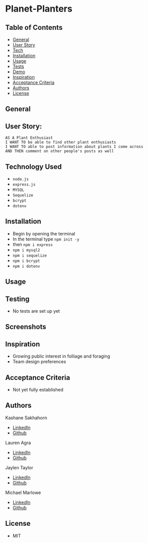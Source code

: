 # Planet-Planters

## Table of Contents
- [General](#general)
- [User Story](#user-story)
- [Tech](#technology-used)
- [Installation](#installation)
- [Usage](#usage)
- [Tests](#testing)
- [Demo](#screenshots)
- [Inspiration](#inspiration)
- [Acceptance Criteria](#acceptance-criteria)
- [Authors](#authors)
- [License](#license)

## General

## User Story:
```
AS A Plant Enthusiast
I WANT TO be able to find other plant enthusiasts
I WANT TO able to post information about plants I come across 
AND THEN comment on other people's posts as well 
```

## Technology Used
- `node.js`
- `express.js`
- `MYSQL`
- `Sequelize`
- `bcrypt`
- `dotenv`

## Installation 
- Begin by opening the terminal 
- In the terminal type `npm init -y` 
- then `npm i express`
- `npm i mysql2`
- `npm i sequelize`
- `npm i bcrypt`
- `npm i dotenv`

## Usage

## Testing
- No tests are set up yet

## Screenshots


## Inspiration
- Growing public interest in folliage and foraging 
- Team design preferences

## Acceptance Criteria
- Not yet fully established


## Authors 
 Kashane Sakhahorn 
 - [LinkedIn](https://www.linkedin.com/in/kashanesakhakorn/)
 - [Github](https://github.com/kashane1)

 Lauren Agra
 - [LinkedIn](https://www.linkedin.com/in/lauren-agra-aa868b1b8/)
 - [Github](https://github.com/laurenagra)

 Jaylen Taylor
 - [LinkedIn](https://www.linkedin.com/in/jaylen-taylor-76b764206/)
 - [Github](https://github.com/ultimatejayfox)


 Michael Marlowe 
 - [LinkedIn](https://www.linkedin.com/in/michael-marlowe-3ab43764/)
 - [Github](https://github.com/MarloweMich)


 ## License 
- MIT